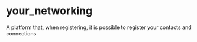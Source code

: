 # your_networking
A platform that, when registering, it is possible to register your contacts and connections
